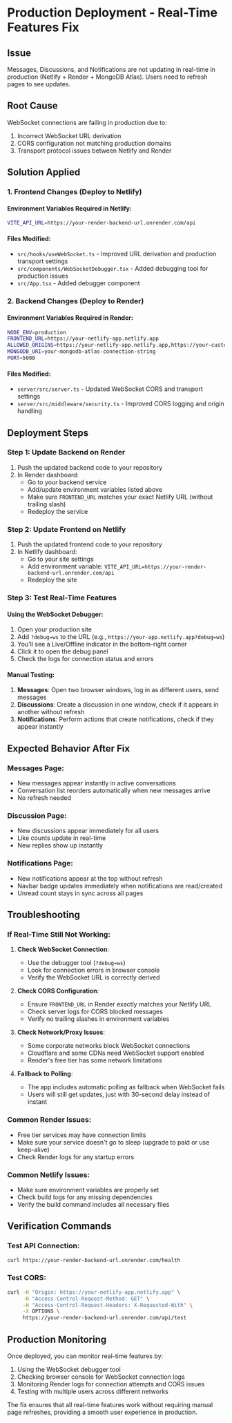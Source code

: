 # Production Deployment - Real-Time Features Fix

## Issue
Messages, Discussions, and Notifications are not updating in real-time in production (Netlify + Render + MongoDB Atlas). Users need to refresh pages to see updates.

## Root Cause
WebSocket connections are failing in production due to:
1. Incorrect WebSocket URL derivation
2. CORS configuration not matching production domains
3. Transport protocol issues between Netlify and Render

## Solution Applied

### 1. Frontend Changes (Deploy to Netlify)

#### Environment Variables Required in Netlify:
```bash
VITE_API_URL=https://your-render-backend-url.onrender.com/api
```

#### Files Modified:
- `src/hooks/useWebSocket.ts` - Improved URL derivation and production transport settings
- `src/components/WebSocketDebugger.tsx` - Added debugging tool for production issues
- `src/App.tsx` - Added debugger component

### 2. Backend Changes (Deploy to Render)

#### Environment Variables Required in Render:
```bash
NODE_ENV=production
FRONTEND_URL=https://your-netlify-app.netlify.app
ALLOWED_ORIGINS=https://your-netlify-app.netlify.app,https://your-custom-domain.com
MONGODB_URI=your-mongodb-atlas-connection-string
PORT=5000
```

#### Files Modified:
- `server/src/server.ts` - Updated WebSocket CORS and transport settings
- `server/src/middleware/security.ts` - Improved CORS logging and origin handling

## Deployment Steps

### Step 1: Update Backend on Render
1. Push the updated backend code to your repository
2. In Render dashboard:
   - Go to your backend service
   - Add/update environment variables listed above
   - Make sure `FRONTEND_URL` matches your exact Netlify URL (without trailing slash)
   - Redeploy the service

### Step 2: Update Frontend on Netlify
1. Push the updated frontend code to your repository
2. In Netlify dashboard:
   - Go to your site settings
   - Add environment variable: `VITE_API_URL=https://your-render-backend-url.onrender.com/api`
   - Redeploy the site

### Step 3: Test Real-Time Features

#### Using the WebSocket Debugger:
1. Open your production site
2. Add `?debug=ws` to the URL (e.g., `https://your-app.netlify.app?debug=ws`)
3. You'll see a Live/Offline indicator in the bottom-right corner
4. Click it to open the debug panel
5. Check the logs for connection status and errors

#### Manual Testing:
1. **Messages**: Open two browser windows, log in as different users, send messages
2. **Discussions**: Create a discussion in one window, check if it appears in another without refresh
3. **Notifications**: Perform actions that create notifications, check if they appear instantly

## Expected Behavior After Fix

### Messages Page:
- New messages appear instantly in active conversations
- Conversation list reorders automatically when new messages arrive
- No refresh needed

### Discussion Page:
- New discussions appear immediately for all users
- Like counts update in real-time
- New replies show up instantly

### Notifications Page:
- New notifications appear at the top without refresh
- Navbar badge updates immediately when notifications are read/created
- Unread count stays in sync across all pages

## Troubleshooting

### If Real-Time Still Not Working:

1. **Check WebSocket Connection**:
   - Use the debugger tool (`?debug=ws`)
   - Look for connection errors in browser console
   - Verify the WebSocket URL is correctly derived

2. **Check CORS Configuration**:
   - Ensure `FRONTEND_URL` in Render exactly matches your Netlify URL
   - Check server logs for CORS blocked messages
   - Verify no trailing slashes in environment variables

3. **Check Network/Proxy Issues**:
   - Some corporate networks block WebSocket connections
   - Cloudflare and some CDNs need WebSocket support enabled
   - Render's free tier has some network limitations

4. **Fallback to Polling**:
   - The app includes automatic polling as fallback when WebSocket fails
   - Users will still get updates, just with 30-second delay instead of instant

### Common Render Issues:
- Free tier services may have connection limits
- Make sure your service doesn't go to sleep (upgrade to paid or use keep-alive)
- Check Render logs for any startup errors

### Common Netlify Issues:
- Make sure environment variables are properly set
- Check build logs for any missing dependencies
- Verify the build command includes all necessary files

## Verification Commands

### Test API Connection:
```bash
curl https://your-render-backend-url.onrender.com/health
```

### Test CORS:
```bash
curl -H "Origin: https://your-netlify-app.netlify.app" \
     -H "Access-Control-Request-Method: GET" \
     -H "Access-Control-Request-Headers: X-Requested-With" \
     -X OPTIONS \
     https://your-render-backend-url.onrender.com/api/test
```

## Production Monitoring

Once deployed, you can monitor real-time features by:
1. Using the WebSocket debugger tool
2. Checking browser console for WebSocket connection logs
3. Monitoring Render logs for connection attempts and CORS issues
4. Testing with multiple users across different networks

The fix ensures that all real-time features work without requiring manual page refreshes, providing a smooth user experience in production.